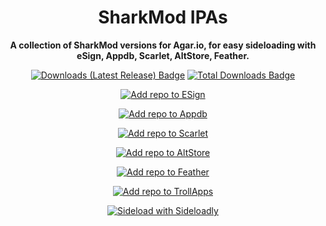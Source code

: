 <h1 align="center">SharkMod IPAs</h1>

<p align="center"><strong>A collection of SharkMod versions for Agar.io, for easy sideloading with eSign, Appdb, Scarlet, AltStore, Feather.</strong></p>

<p align="center">
    <a href="https://github.com/TestAccountFooBar/SharkAgar/releases/latest"><img src="https://img.shields.io/github/downloads/TestAccountFooBar/SharkAgar/latest/total?color=%23007BFF&label=Downloads%20(Latest%20Release)" alt="Downloads (Latest Release) Badge"></a>
    <a href="https://github.com/TestAccountFooBar/SharkAgar/releases"><img src="https://img.shields.io/github/downloads/TestAccountFooBar/SharkAgar/total?color=%23007BFF&label=Total%20Downloads" alt="Total Downloads Badge"></a>
</p>

<p align="center">
    <a href="https://fwuf.in/#/esign://addsource?url=https://raw.githubusercontent.com/TestAccountFooBar/SharkAgar/main/apps-esign.json">
    <img src="https://img.shields.io/badge/Add%20repo%20to%20ESign-%20blue?style=for-the-badge&color=1e90ff" alt="Add repo to ESign">
  </a>
</p>

<p align="center">
    <a href="https://appdb.to/repos/import?url=https://raw.githubusercontent.com/TestAccountFooBar/SharkAgar/main/apps-esign.json">
    <img src="https://img.shields.io/badge/Add%20repo%20to%20Appdb-%20blue?style=for-the-badge&color=0048ba" alt="Add repo to Appdb">
  </a>
</p>

<p align="center">
    <a href="https://fwuf.in/#/scarlet://repo=https://raw.githubusercontent.com/TestAccountFooBar/SharkAgar/main/apps-scarlet.json">
    <img src="https://img.shields.io/badge/Add%20repo%20to%20Scarlet-%20red?style=for-the-badge&color=ff0000" alt="Add repo to Scarlet">
  </a>
</p>

<p align="center">
    <a href="https://fwuf.in/#/altstore://source?url=https://raw.githubusercontent.com/TestAccountFooBar/SharkAgar/main/apps-esign.json">
    <img src="https://img.shields.io/badge/Add%20repo%20to%20AltStore-%202E7E85?style=for-the-badge&color=2E7E85" alt="Add repo to AltStore">
  </a>
</p>

<p align="center">
    <a href="https://fwuf.in/#/feather://source/https://raw.githubusercontent.com/TestAccountFooBar/SharkAgar/main/apps-esign.json">
    <img src="https://img.shields.io/badge/Add%20repo%20to%20Feather-%20blue?style=for-the-badge&color=808BF8" alt="Add repo to Feather">
  </a>
</p>

<p align="center">
    <a href="https://fwuf.in/#/trollapps://add?url=https://raw.githubusercontent.com/TestAccountFooBar/SharkAgar/main/apps.json">
    <img src="https://img.shields.io/badge/Add%20repo%20to%20TrollApps-%20B85DFC?style=for-the-badge&color=B85DFC" alt="Add repo to TrollApps">
  </a>
</p>

<p align="center">
    <a href="https://fwuf.in/#/sideloadly:https://github.com/TestAccountFooBar/SharkAgar/releases/download/v1.5.4/SharkMod_1.5.4.ipa">
    <img src="https://img.shields.io/badge/Sideload%20with%20Sideloadly-%2016CDC4?style=for-the-badge&color=16CDC4" alt="Sideload with Sideloadly">
  </a>
</p>
